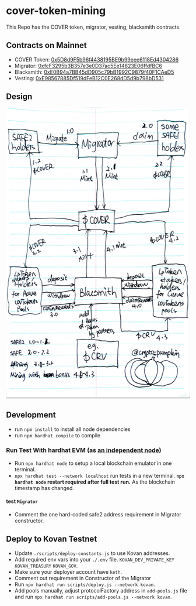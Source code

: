 # cover-token-mining

This Repo has the COVER token, migrator, vesting, blacksmith contracts.

## Contracts on Mainnet
* COVER Token: [0x5D8d9F5b96f4438195BE9b99eee6118Ed4304286](https://etherscan.io/address/0x5D8d9F5b96f4438195BE9b99eee6118Ed4304286#code)
* Migrator: [0xfcF3295b3B357e3e0D37ac5Ee14823E06ffdfBC6](https://etherscan.io/address/0xfcF3295b3B357e3e0D37ac5Ee14823E06ffdfBC6#code)
* Blacksmith: [0xE0B94a7BB45dD905c79bB1992C9879f40F1CAeD5](https://etherscan.io/address/0xE0B94a7BB45dD905c79bB1992C9879f40F1CAeD5#code)
* Vesting: [0xE98567885Df519dFeB12C0E268dD5d9b798bD531](https://etherscan.io/address/0xE98567885Df519dFeB12C0E268dD5d9b798bD531#code)

## Design
![design](https://github.com/CoverProtocol/cover-token-mining/blob/main/cover-token-mining.png)

## Development
* run `npm install` to install all node dependencies
* run `npm hardhat compile` to compile

### Run Test With hardhat EVM (as [an independent node](https://hardhat.dev/hardhat-evm/#connecting-to-hardhat-evm-from-wallets-and-other-software))
* Run `npx hardhat node` to setup a local blockchain emulator in one terminal.
* `npx hardhat test --network localhost` run tests in a new terminal.
 **`npx hardhat node` restart required after full test run.** As the blockchain timestamp has changed.

#### test `Migrator`
* Comment the one hard-coded safe2 address requirement in Migrator constructor.

## Deploy to Kovan Testnet
* Update `./scripts/deploy-constants.js` to use Kovan addresses.
* Add required env vars into your `./.env` file.  `KOVAN_DEV_PRIVATE_KEY` `KOVAN_TREASURY` `KOVAN_GOV`.
* Make sure your deployer account have `keth`.
* Comment out requirement in Constructor of the Migrator
* Run `npx hardhat run scripts/deploy.js --network kovan`.
* Add pools manually, adjust protocolFactory address in `add-pools.js` file and run `npx hardhat run scripts/add-pools.js --network kovan`.
